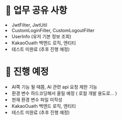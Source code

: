 <h1> 📘 업무 공유 사항 </h1>
<ui>
  <li> JwtFilter, JwtUtil </li>
  <li> CustomLoginFilter, CustomLogoutFilter </li>
  <li>  UserInfo (유저 기본 정보 조회) </li>
  <li> KakaoOuath 백엔드 로직, 엔티티  </li>
  <li> 테스트 미완료 (추후 진행 예정)  </li>
</ui>

<h1> 📗 진행 예정 </h1>
<ui>
  <li> AI쪽 기능 될 때쯤, AI 관련 api 요청 제한 기능 </li>
  <li> 환경 변수 하드코딩해서 올릴 예정 ( 로컬 개발 용도로... ) </li>
  <li>  현재 환경 변수 파일 미작성 </li>
  <li> KakaoOuath 백엔드 로직, 엔티티  </li>
  <li> 테스트 미완료 (추후 진행 예정)  </li>
</ui>
